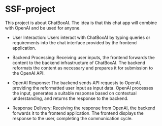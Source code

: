 # SSF-project
This project is about ChatBoxAI. The idea is that this chat app will combine with OpenAI and be used for anyone. 

- User Interaction: Users interact with ChatBoxAI by typing queries or requirements into the chat interface provided by the frontend application.

- Backend Processing: Receiving user inputs, the frontend forwards the content to the backend infrastructure of ChatBoxAI. The backend reformats the content as necessary and prepares it for submission to the OpenAI API.

- OpenAI Response: The backend sends API requests to OpenAI, providing the reformatted user input as input data. OpenAI processes the input, generates a suitable response based on contextual understanding, and returns the response to the backend.

- Response Delivery: Receiving the response from OpenAI, the backend forwards it to the frontend application. The frontend displays the response to the user, completing the communication cycle.
